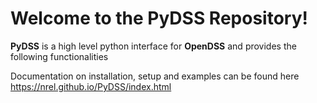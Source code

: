﻿# Welcome to the PyDSS Repository!

**PyDSS** is a high level python interface for **OpenDSS** and provides the following functionalities

Documentation on installation, setup and examples can be found here https://nrel.github.io/PyDSS/index.html